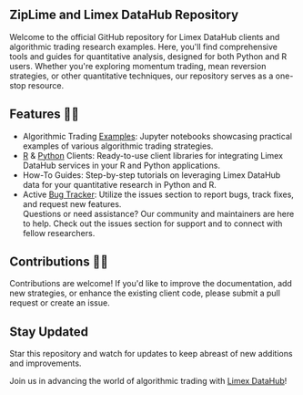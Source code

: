 
## ZipLime and Limex DataHub Repository

Welcome to the official GitHub repository for Limex DataHub clients and algorithmic trading research examples. Here, you'll find comprehensive tools and guides for quantitative analysis, designed for both Python and R users. Whether you're exploring momentum trading, mean reversion strategies, or other quantitative techniques, our repository serves as a one-stop resource.

## Features  👩‍💻

 - Algorithmic Trading [Examples](https://github.com/Limex-com/AlgoTrading): Jupyter notebooks showcasing practical examples of various algorithmic trading strategies.
 - [R](https://github.com/Limex-com/limexhub-r) & [Python](https://github.com/Limex-com/limexhub-python)  Clients: Ready-to-use client libraries for integrating Limex DataHub services in your R and Python applications.
 - How-To Guides: Step-by-step tutorials on leveraging Limex DataHub data for your quantitative research in Python and R.
 - Active [Bug Tracker](https://github.com/Limex-com/-Issues-): Utilize the issues section to report bugs, track fixes, and request new features.   
Questions or need assistance? Our community and maintainers are here to help. Check out the issues section for support and to connect with fellow researchers.

## Contributions 🙋‍♀️

Contributions are welcome! If you'd like to improve the documentation, add new strategies, or enhance the existing client code, please submit a pull request or create an issue.

## Stay Updated

Star this repository and watch for updates to keep abreast of new additions and improvements.

Join us in advancing the world of algorithmic trading with [Limex DataHub](https://datahub.limex.com)!


<!--

**Here are some ideas to get you started:**

🙋‍♀️ A short introduction - what is your organization all about?
🌈 Contribution guidelines - how can the community get involved?
👩‍💻 Useful resources - where can the community find your docs? Is there anything else the community should know?
🍿 Fun facts - what does your team eat for breakfast?
🧙 Remember, you can do mighty things with the power of [Markdown](https://docs.github.com/github/writing-on-github/getting-started-with-writing-and-formatting-on-github/basic-writing-and-formatting-syntax)
-->
